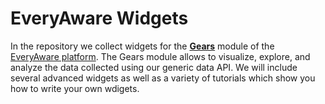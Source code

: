 # EveryAware Widgets
In the repository we collect widgets for the [**Gears**](http://cs.everyaware.eu/event/gears) module of the [EveryAware platform](http://cs.everyaware.eu).
The Gears module allows to visualize, explore, and analyze the data collected using our generic data API.
We will include several advanced widgets as well as a variety of tutorials which show you how to write your own wdigets.
